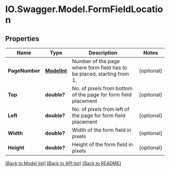 # IO.Swagger.Model.FormFieldLocation
## Properties

Name | Type | Description | Notes
------------ | ------------- | ------------- | -------------
**PageNumber** | [**ModelInt**](ModelInt.md) | Number of the page where form field has to be placed, starting from 1. | [optional] 
**Top** | **double?** | No. of pixels from bottom of the page for form field placement | [optional] 
**Left** | **double?** | No. of pixels from left of the page for form field placement | [optional] 
**Width** | **double?** | Width of the form field in pixels | [optional] 
**Height** | **double?** | Height of the form field in pixels | [optional] 

[[Back to Model list]](../README.md#documentation-for-models) [[Back to API list]](../README.md#documentation-for-api-endpoints) [[Back to README]](../README.md)

